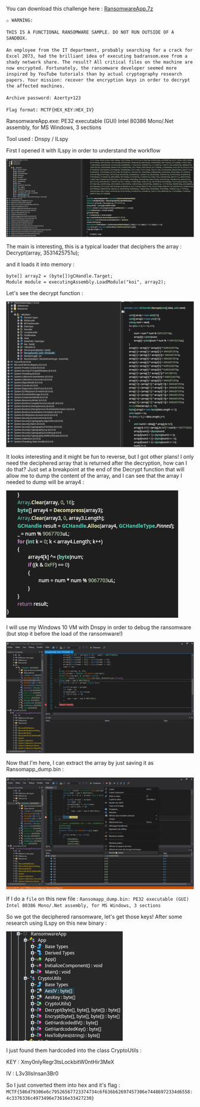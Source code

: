 You can download this challenge here : [RansomwareApp.7z](challenges/RansomwareApp.7z)

```
⚠️ WARNING:

THIS IS A FUNCTIONAL RANSOMWARE SAMPLE. DO NOT RUN OUTSIDE OF A SANDBOX.

An employee from the IT department, probably searching for a crack for Excel 2073, had the brilliant idea of executing badransom.exe from a shady network share. The result? All critical files on the machine are now encrypted. Fortunately, the ransomware developer seemed more inspired by YouTube tutorials than by actual cryptography research papers. Your mission: recover the encryption keys in order to decrypt the affected machines.

Archive password: Azerty+123

Flag format: MCTF{HEX_KEY:HEX_IV}
```

RansomwareApp.exe: PE32 executable (GUI) Intel 80386 Mono/.Net assembly, for MS Windows, 3 sections

Tool used : Dnspy / ILspy

First I opened it with ILspy in order to understand the workflow

![alt text](note/ctf/Midnight_2025/asset/Badrandom0.png)

The main is interesting, this is a typical loader that deciphers the array : Decrypt(array, 3531425751u);

and it loads it into memory :

```
byte[] array2 = (byte[])gCHandle.Target;
Module module = executingAssembly.LoadModule("koi", array2);
```

Let's see the decrypt function :

![alt text](note/ctf/Midnight_2025/asset/Badrandom1.png)

It looks interesting and it might be fun to reverse, but I got other plans! I only need the deciphered array that is returned after the decryption, how can I do that? Just set a breakpoint at the end of the Decrypt function that will allow me to dump the content of the array, and I can see that the array I needed to dump will be array4 :

![alt text](note/ctf/Midnight_2025/asset/Badrandom2.png)

I will use my Windows 10 VM with Dnspy in order to debug the ransomware (but stop it before the load of the ransomware!)

![alt text](note/ctf/Midnight_2025/asset/Badrandom3.png)

Now that I'm here, I can extract the array by just saving it as Ransomapp\_dump.bin :

![alt text](note/ctf/Midnight_2025/asset/Badrandom4.png)

If I do a `file` on this new file : `Ransomapp_dump.bin: PE32 executable (GUI) Intel 80386 Mono/.Net assembly, for MS Windows, 3 sections`

So we got the deciphered ransomware, let's get those keys! After some research using ILspy on this new binary :

![alt text](note/ctf/Midnight_2025/asset/Badrandom5.png)

I just found them hardcoded into the class CryptoUtils :

KEY : Xmy0nlyRegr3tsLockbitW0ntHir3MeX

IV : L3v3lIsInsan3Br0

So I just converted them into hex and it's flag : `MCTF{586d79306e6c79526567723374734c6f636b62697457306e74486972334d6558:4c3376336c4973496e73616e33427230}`